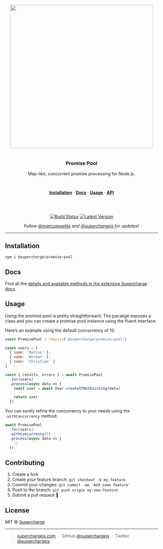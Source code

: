 <div align="center">
  <a href="https://superchargejs.com">
    <img width="471" style="max-width:100%;" src="https://superchargejs.com/images/supercharge-text.svg" />
  </a>
  <br/>
  <br/>
  <p>
    <h3>Promise Pool</h3>
  </p>
  <p>
    Map-like, concurrent promise processing for Node.js.
  </p>
  <br/>
  <p>
    <a href="#installation"><strong>Installation</strong></a> ·
    <a href="#docs"><strong>Docs</strong></a> ·
    <a href="#usage"><strong>Usage</strong></a> ·
    <a href="#api"><strong>API</strong></a>
  </p>
  <br/>
  <br/>
  <p>
    <a href="https://travis-ci.com/superchargejs/promise-pool"><img src="https://travis-ci.com/superchargejs/promise-pool.svg?branch=master" alt="Build Status" data-canonical-src="https://travis-ci.com/superchargejs/promise-pool.svg?branch=master" style="max-width:100%;"></a>
    <a href="https://www.npmjs.com/package/@supercharge/promise-pool"><img src="https://img.shields.io/npm/v/@supercharge/promise-pool.svg" alt="Latest Version"></a>
  </p>
  <p>
    <em>Follow <a href="http://twitter.com/marcuspoehls">@marcuspoehls</a> and <a href="http://twitter.com/superchargejs">@superchargejs</a> for updates!</em>
  </p>
</div>

---

## Installation

```
npm i @supercharge/promise-pool
```


## Docs
Find all the [details and available methods in the extensive Supercharge docs](https://superchargejs.com/docs/promise-pool).


## Usage
Using the promise pool is pretty straightforward. The pacakge exposes a class and you can create a promise pool instance using the fluent interface.

Here’s an example using the default concurrency of 10:

```js
const PromisePool = require('@supercharge/promise-pool')

const users = [
  { name: 'Marcus' },
  { name: 'Norman' },
  { name: 'Christian' }
]

const { results, errors } = await PromisePool
  .for(users)
  .process(async data => {
    const user = await User.createIfNotExisting(data)

    return user
  })
```

You can surely refine the concurrency to your needs using the `.withConcurrency` method:

```js
await PromisePool
  .for(users)
  .withConcurrency(2)
  .process(async data => {
    //
  })
```


## Contributing

1.  Create a fork
2.  Create your feature branch: `git checkout -b my-feature`
3.  Commit your changes: `git commit -am 'Add some feature'`
4.  Push to the branch: `git push origin my-new-feature`
5.  Submit a pull request 🚀


## License
MIT © [Supercharge](https://superchargejs.com)

---

> [superchargejs.com](https://superchargejs.com) &nbsp;&middot;&nbsp;
> GitHub [@superchargejs](https://github.com/superchargejs/) &nbsp;&middot;&nbsp;
> Twitter [@superchargejs](https://twitter.com/superchargejs)
